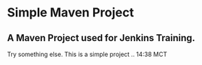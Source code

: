 # Simple Maven Project

## A Maven Project used for Jenkins Training.
Try something else.
This is a simple project .. 14:38 MCT
